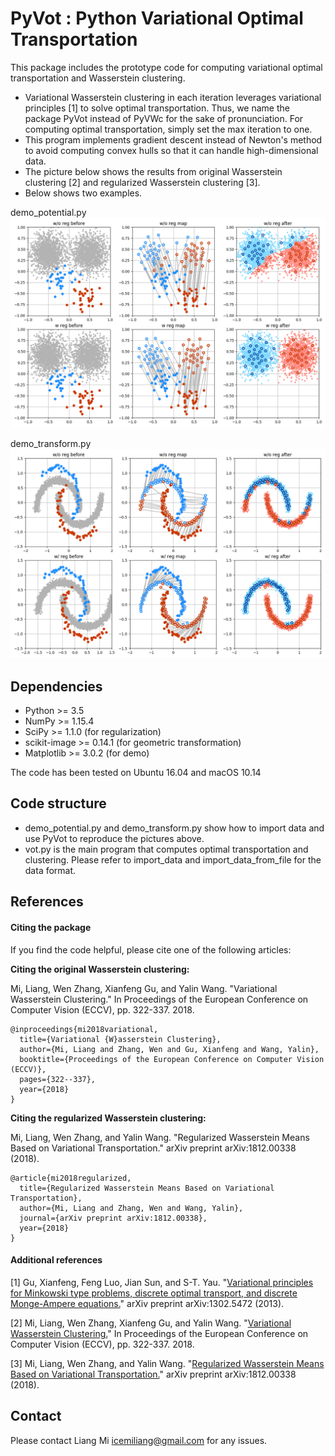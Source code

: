 # PyVot : Python Variational Optimal Transportation
This package includes the prototype code for computing variational optimal transportation and Wasserstein clustering.

* Variational Wasserstein clustering in each iteration leverages variational principles [1] to solve optimal transportation. Thus, we name the package PyVot instead of PyVWc for the sake of pronunciation. For computing optimal transportation, simply set the max iteration to one.
* This program implements gradient descent instead of Newton's method to avoid computing convex hulls so that it can handle high-dimensional data. 
* The picture below shows the results from original Wasserstein clustering [2] and regularized Wasserstein clustering [3].
* Below shows two examples.

demo_potential.py
![alt text](data/rwm_potential.png?raw=true)

demo_transform.py
![alt text](data/rwm_transform.png?raw=true)

## Dependencies
* Python >= 3.5
* NumPy >= 1.15.4
* SciPy >= 1.1.0 (for regularization)
* scikit-image >= 0.14.1 (for geometric transformation)
* Matplotlib >= 3.0.2 (for demo)

The code has been tested on Ubuntu 16.04 and macOS 10.14

## Code structure

* demo_potential.py and demo_transform.py show how to import data and use PyVot to reproduce the pictures above.
* vot.py is the main program that computes optimal transportation and clustering. Please refer to import_data and import_data_from_file for the data format.

## References
#### Citing the package

If you find the code helpful, please cite one of the following articles:

**Citing the original Wasserstein clustering:**

Mi, Liang, Wen Zhang, Xianfeng Gu, and Yalin Wang. "Variational Wasserstein Clustering." In Proceedings of the European Conference on Computer Vision (ECCV), pp. 322-337. 2018.
```
@inproceedings{mi2018variational,
  title={Variational {W}asserstein Clustering},
  author={Mi, Liang and Zhang, Wen and Gu, Xianfeng and Wang, Yalin},
  booktitle={Proceedings of the European Conference on Computer Vision (ECCV)},
  pages={322--337},
  year={2018}
}
```

**Citing the regularized Wasserstein clustering:**

Mi, Liang, Wen Zhang, and Yalin Wang. "Regularized Wasserstein Means Based on Variational Transportation." arXiv preprint arXiv:1812.00338 (2018).
```
@article{mi2018regularized,
  title={Regularized Wasserstein Means Based on Variational Transportation},
  author={Mi, Liang and Zhang, Wen and Wang, Yalin},
  journal={arXiv preprint arXiv:1812.00338},
  year={2018}
}
```

#### Additional references

[1] Gu, Xianfeng, Feng Luo, Jian Sun, and S-T. Yau. "[Variational principles for Minkowski type problems, discrete optimal transport, and discrete Monge-Ampere equations.](https://arxiv.org/abs/1302.5472)" arXiv preprint arXiv:1302.5472 (2013).

[2] Mi, Liang, Wen Zhang, Xianfeng Gu, and Yalin Wang. "[Variational Wasserstein Clustering.](https://arxiv.org/abs/1806.09045)" In Proceedings of the European Conference on Computer Vision (ECCV), pp. 322-337. 2018.

[3] Mi, Liang, Wen Zhang, and Yalin Wang. "[Regularized Wasserstein Means Based on Variational Transportation.](http://arxiv.org/abs/1812.00338)" arXiv preprint arXiv:1812.00338 (2018).

## Contact
Please contact Liang Mi icemiliang@gmail.com for any issues. 
